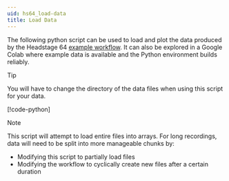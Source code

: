 ```yaml
---
uid: hs64_load-data
title: Load Data
---
```


The following python script can be used to load and plot the data produced by the Headstage 64
[example workflow](xref:hs64_workflow). It can also be explored in a Google Colab where example data
is available and the Python environment builds reliably.

> [!TIP]
> You will have to change the directory of the data files when using this script for your data.

[!code-python[](../../../workflows/hardware/hs64/load-hs64.py)]

> [!NOTE]
> This script will attempt to load entire files into arrays. For long recordings, data will need to
> be split into more manageable chunks by:
> - Modifying this script to partially load files
> - Modifying the workflow to cyclically create new files after a certain duration
